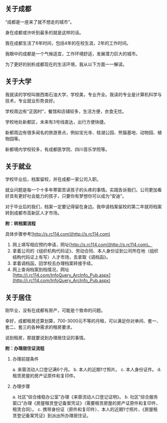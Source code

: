 ## 关于成都

“成都是一座来了就不想走的城市”。

身在成都或许听到最多的就是这样的话。

我在成都生活了6年时间，包括4年的在校生涯，2年的工作时间。

我眼中的成都是一个气候适宜，工作环境舒适，发展潜力巨大的城市。

为了更好的剖析成都现在的生活环境，我从以下方面一一解读。

## 关于大学

我就读的学校叫做西南石油大学，学校美，专业齐全。我读的专业是计算机科学与技术，专业就业形势良好。

学校周边有“正因村”，餐馆和店铺较多，生活方便，衣食无忧。

学校地处新都区，未来有3号线直达，出行方便快捷。

新都周边有很多闻名的旅游景点，例如宝光寺、桂湖公园、熊猫基地、动物园、植物园等。

新都境内学校较多，有成都医学院、四川音乐学院等。

## 关于就业

学校毕业后，档案留校，并在成都一家公司入职。

就业问题是每一个十多年寒窗苦读孩子的头疼的事情。实践告诉我们，公司更加看好具有更好社会能力的孩子，只要你有梦想你可以成为“安迪”。

对于毕业后的我们，档案一定要记得留在身边。我申请档案留校的第二年就将档案转到成都市高新区人才市场。

**附：转档案流程**

具体步骤参考[http://s.rc114.com](http://s.rc114.com)

1. 网上填写相应预约申请，网址[http://s.rc114.com](http://s.rc114.com)。
2. 拿着公司的《组织机构代码证》、劳动合同、本人身份证到公司所在地（组织结构代码证上有写）人才市场，去拿取《调档函》。
3. 拿着调档函，回学校去办理档案转接手续。
4. 网上查询档案到档情况，网址[http://i.rc114.com/InfoQuery_ArcInfo_Pub.aspx](http://i.rc114.com/InfoQuery_ArcInfo_Pub.aspx)

## 关于居住

刚毕业，没有在成都有房产，可能是个致命的问题。

幸好，成都租房还算划算，700-3000元不等的月租，可以满足你对单间、套一、套二、套三的各种需求的租房要求。

说到租房，那就要说到办理居住证的事情。

**附：办理居住证流程**

1. 办理前提条件

    a. 来蓉流动人口登记满6个月。
    b. 本人的近期1寸照片。
    c. 本人身份证件。
    d. 租赁房屋的房产证原件和复印件。
    
2. 办理步骤

    a. 社区“综合维稳办公室”办理《来蓉流动人口登记证明》。
    b. 社区“综合服务窗口”办理《房屋租赁登记备案凭证》（需要租赁房屋的房产证原件和复印件，租赁合同）。
    c. 携带身份证（原件和复印件）、本人的近期1寸照片、《房屋租赁登记备案凭证》到派出所办理居住证。
